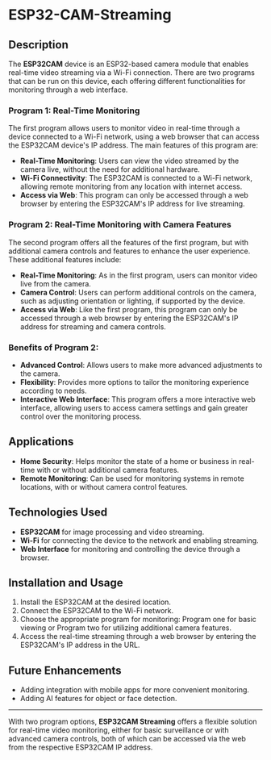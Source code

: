 # ESP32-CAM-Streaming

## Description
The **ESP32CAM** device is an ESP32-based camera module that enables real-time video streaming via a Wi-Fi connection. There are two programs that can be run on this device, each offering different functionalities for monitoring through a web interface.

### Program 1: Real-Time Monitoring
The first program allows users to monitor video in real-time through a device connected to a Wi-Fi network, using a web browser that can access the ESP32CAM device's IP address. The main features of this program are:

- **Real-Time Monitoring**: Users can view the video streamed by the camera live, without the need for additional hardware.
- **Wi-Fi Connectivity**: The ESP32CAM is connected to a Wi-Fi network, allowing remote monitoring from any location with internet access.
- **Access via Web**: This program can only be accessed through a web browser by entering the ESP32CAM's IP address for live streaming.

### Program 2: Real-Time Monitoring with Camera Features
The second program offers all the features of the first program, but with additional camera controls and features to enhance the user experience. These additional features include:

- **Real-Time Monitoring**: As in the first program, users can monitor video live from the camera.
- **Camera Control**: Users can perform additional controls on the camera, such as adjusting orientation or lighting, if supported by the device.
- **Access via Web**: Like the first program, this program can only be accessed through a web browser by entering the ESP32CAM's IP address for streaming and camera controls.

### Benefits of Program 2:
- **Advanced Control**: Allows users to make more advanced adjustments to the camera.
- **Flexibility**: Provides more options to tailor the monitoring experience according to needs.
- **Interactive Web Interface**: This program offers a more interactive web interface, allowing users to access camera settings and gain greater control over the monitoring process.

## Applications
- **Home Security**: Helps monitor the state of a home or business in real-time with or without additional camera features.
- **Remote Monitoring**: Can be used for monitoring systems in remote locations, with or without camera control features.

## Technologies Used
- **ESP32CAM** for image processing and video streaming.
- **Wi-Fi** for connecting the device to the network and enabling streaming.
- **Web Interface** for monitoring and controlling the device through a browser.

## Installation and Usage
1. Install the ESP32CAM at the desired location.
2. Connect the ESP32CAM to the Wi-Fi network.
3. Choose the appropriate program for monitoring: Program one for basic viewing or Program two for utilizing additional camera features.
4. Access the real-time streaming through a web browser by entering the ESP32CAM's IP address in the URL.

## Future Enhancements
- Adding integration with mobile apps for more convenient monitoring.
- Adding AI features for object or face detection.

---
With two program options, **ESP32CAM Streaming** offers a flexible solution for real-time video monitoring, either for basic surveillance or with advanced camera controls, both of which can be accessed via the web from the respective ESP32CAM IP address.
